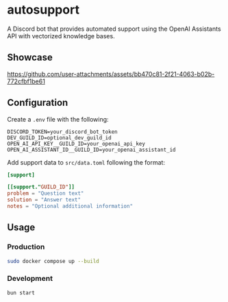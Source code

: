 # autosupport

A Discord bot that provides automated support using the OpenAI Assistants API with vectorized knowledge bases.

## Showcase

<https://github.com/user-attachments/assets/bb470c81-2f21-4063-b02b-772cfbf1be61>
  
## Configuration

Create a `.env` file with the following:

```properties
DISCORD_TOKEN=your_discord_bot_token
DEV_GUILD_ID=optional_dev_guild_id
OPEN_AI_API_KEY__GUILD_ID=your_openai_api_key
OPEN_AI_ASSISTANT_ID__GUILD_ID=your_openai_assistant_id
```

Add support data to `src/data.toml` following the format:

```toml
[support]

[[support."GUILD_ID"]]
problem = "Question text"
solution = "Answer text"
notes = "Optional additional information"
```

## Usage

### Production

```bash
sudo docker compose up --build
```

### Development

```bash
bun start
```
